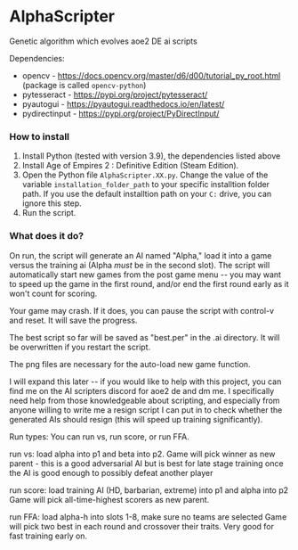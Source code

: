 # AlphaScripter
Genetic algorithm which evolves aoe2 DE ai scripts

Dependencies:
- opencv - https://docs.opencv.org/master/d6/d00/tutorial_py_root.html (package is called `opencv-python`)
- pytesseract - https://pypi.org/project/pytesseract/
- pyautogui - https://pyautogui.readthedocs.io/en/latest/
- pydirectinput - https://pypi.org/project/PyDirectInput/

### How to install
1. Install Python (tested with version 3.9), the dependencies listed above
2. Install Age of Empires 2 : Definitive Edition (Steam Edition).
3. Open the Python file `AlphaScripter.XX.py`. Change the value of the variable `installation_folder_path` to your
specific installtion folder path. If you use the default installtion path on your `C:` drive, you can ignore this step. 
4. Run the script.

### What does it do?
On run, the script will generate an AI named "Alpha," load it into a game versus the training ai (Alpha *must* be in the second slot).
The script will automatically start new games from the post game menu -- you may want to speed up the game in the first round, and/or end the first round early as it won't count for scoring.

Your game may crash. If it does, you can pause the script with control-v and reset. It will save the progress.

The best script so far will be saved as "best.per" in the .ai directory. It will be overwritten if you restart the script.

The png files are necessary for the auto-load new game function.

I will expand this later -- if you would like to help with this project, you can find me on the AI scripters discord for aoe2 de and dm me.
I specifically need help from those knowledgeable about scripting, and especially from anyone willing to write me a resign script I can put in to check whether the generated AIs should resign (this will speed up training significantly).

Run types:
You can run vs, run score, or run FFA.

run vs:
load alpha into p1 and beta into p2.
Game will pick winner as new parent - this is a good adversarial AI but is best for late stage training once the AI is good enough to possibly defeat another player

run score:
load training AI (HD, barbarian, extreme) into p1 and alpha into p2
Game will pick all-time-highest scorers as new parent.

run FFA:
load alpha-h into slots 1-8, make sure no teams are selected
Game will pick two best in each round and crossover their traits. Very good for fast training early on.
